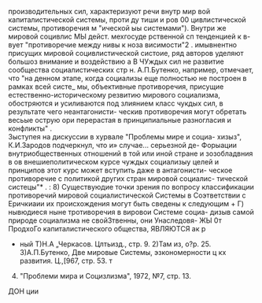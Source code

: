 производительных сил, характеризуют речи внутр мир
вой капиталистической системы, проти ду тиши и ров 00
цивлистической системы, противоречия м  "ической ыы
системами"). Внутри же мировой социвлис МЫ дейст.
мехгосуде рственной сп
тенденцией к в-
вует "противоречие между нивы к ноза висимости"2 .
имывнентно присущих мировой социвлистической систоие, ряд
авторов уделяют большоз внимание и воздействию а В ЧУждых
сил не развитие сообщества социалистических стр н.
А.П.Бутенко, например, отмечает, что "на денном этапе,
когда социализы еще полностью не построен в рамках всей систе_
мы, объективные противоречия, присущие естественно-историческому
резвитию мирового социализма, обостряются и усиливаются под
злиянием класс чукдых сил, в результате чего неантагонисти-
ческив противоречия могут обретать весьые острую ори
перерастая в принципиальные разногласия и конфликты" .\
Зыступея на дискуссии в хурвале "Проблемы мире и социа-
хизыз", К.И.Зародов подчеркнул, что и» случае... серьезной де-
Форыации внутриобщественных отношений в той или иной стране и
зозобладвния в ов внешиеполитическом курсе чуждых социализыу
целей и принципов этот курс может вступить даже в антагонисти-
ческое противоречие с политикой других стран мировой социалис-
тической систецы"* . :
8) Существуюдие точки зрения по вопросу классификации
противоречий мировой социалистической Системы в Соэтветствии с
Еричкиаии их происхождения могут быть сведены к следующим +
Г) нывюдиеся ныне тротиворечия в вировои Системе социа-
дизыв самой природе социализма не свойЗтвенны, они Унаследовя-
ЖЫ 0т ПродхоГо капиталистического общества, ЯВЛЯЮТСЯ ак р
- ный
Т)Н.А „Черкасов. Цлтьизд., стр. 9.
2)Там из, о?р. 25.
З)А.П.Бутенко, Две мировые Системы, эзкономерности ц
кх развития. Ц.,[967, стр. 53. т
4) "Проблеми мира и Социзлизма", 1972, №7, стр. 13.

ДОН ции
